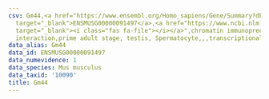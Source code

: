 ```yaml
---
csv: Gm44,<a href="https://www.ensembl.org/Homo_sapiens/Gene/Summary?db=core;g=ENSMUSG00000091497"
  target="_blank">ENSMUSG00000091497</a>,<a href="https://www.ncbi.nlm.nih.gov/pubmed/25450459"
  target="_blank"><i class="fas fa-file"></i></a>",chromatin immunoprecipitation assay,direct
  interaction,prime adult stage, testis, Spermatocyte,,,transcriptional regulation,
data_alias: Gm44
data_id: ENSMUSG00000091497
data_numevidence: 1
data_species: Mus musculus
data_taxid: '10090'
title: Gm44
---
```

